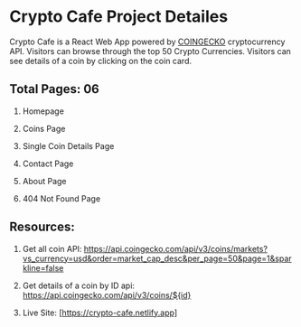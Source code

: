 
# Crypto Cafe Project Detailes


Crypto Cafe is a React Web App powered by [COINGECKO](https://www.coingecko.com/en/api/documentation) cryptocurrency API. Visitors can browse through the top 50 Crypto Currencies. Visitors can see details of a coin by clicking on the coin card.

  

## Total Pages: 06

1.  Homepage
    
2.  Coins Page
    
3.  Single Coin Details Page
    
4.  Contact Page
    
5.  About Page
    
6.  404 Not Found Page
     

## Resources:

1.  Get all coin API: https://api.coingecko.com/api/v3/coins/markets?vs_currency=usd&order=market_cap_desc&per_page=50&page=1&sparkline=false
    
2.  Get details of a coin by ID api: https://api.coingecko.com/api/v3/coins/${id}
    

3. Live Site: [https://crypto-cafe.netlify.app]